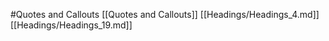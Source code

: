 #Quotes and Callouts 
 [[Quotes and Callouts]]
[[Headings/Headings_4.md]]
[[Headings/Headings_19.md]]